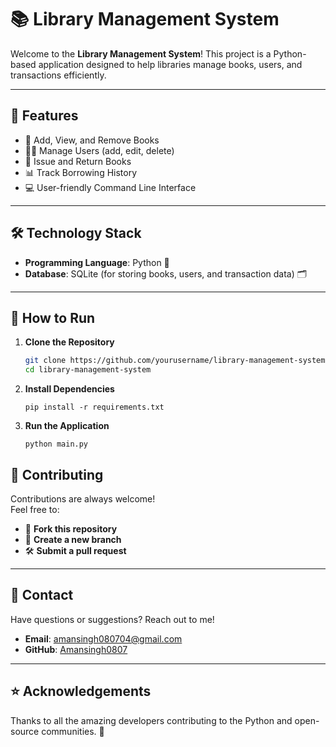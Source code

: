 # 📚 Library Management System

Welcome to the **Library Management System**! This project is a Python-based application designed to help libraries manage books, users, and transactions efficiently.

---

## 🌟 Features
- 📖 Add, View, and Remove Books
- 🧑‍💼 Manage Users (add, edit, delete)
- 🔄 Issue and Return Books
- 📊 Track Borrowing History
- 💻 User-friendly Command Line Interface

---

## 🛠️ Technology Stack
- **Programming Language**: Python 🐍
- **Database**: SQLite (for storing books, users, and transaction data) 🗂️

---

## 🚀 How to Run
1. **Clone the Repository**  
   ```bash
   git clone https://github.com/yourusername/library-management-system.git
   cd library-management-system
   ```
2. **Install Dependencies**
   ```
   pip install -r requirements.txt
   ```
3. **Run the Application**
   ```
   python main.py
   ```

## 🤝 Contributing
Contributions are always welcome!  
Feel free to:  
- 🍴 **Fork this repository**  
- 🌿 **Create a new branch**  
- 🛠️ **Submit a pull request**  

---

## 📧 Contact
Have questions or suggestions? Reach out to me!  
- **Email**: [amansingh080704@gmail.com](mailto:amansingh080704@gmail.com)  
- **GitHub**: [Amansingh0807](https://github.com/Amansingh0807)  

---

## ⭐ Acknowledgements
Thanks to all the amazing developers contributing to the Python and open-source communities. 🙌  
